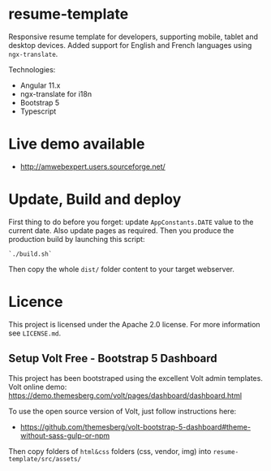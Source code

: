 # resume-template

Responsive resume template for developers, supporting mobile, tablet and desktop devices.
Added support for English and French languages using `ngx-translate`.

Technologies:

- Angular 11.x
- ngx-translate for i18n
- Bootstrap 5
- Typescript

# Live demo available

* http://amwebexpert.users.sourceforge.net/


# Update, Build and deploy

First thing to do before you forget: update `AppConstants.DATE` value to the current date. Also update pages as required. Then you produce the production build by launching this script:

    `./build.sh`

Then copy the whole `dist/` folder content to your target webserver.

# Licence

This project is licensed under the Apache 2.0 license. For more information see `LICENSE.md`.

## Setup Volt Free - Bootstrap 5 Dashboard

This project has been bootstraped using the excellent Volt admin templates. Volt online demo: https://demo.themesberg.com/volt/pages/dashboard/dashboard.html

To use the open source version of Volt, just follow instructions here:

* https://github.com/themesberg/volt-bootstrap-5-dashboard#theme-without-sass-gulp-or-npm

Then copy folders of `html&css` folders (css, vendor, img) into `resume-template/src/assets/`
